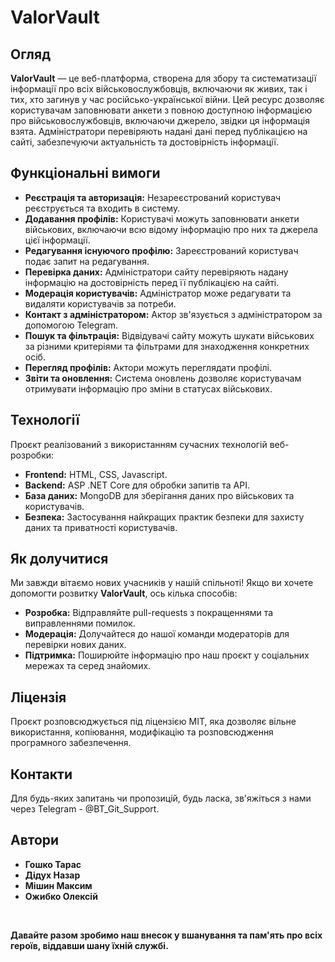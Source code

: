 # ValorVault

## Огляд
**ValorVault** — це веб-платформа, створена для збору та систематизації інформації про всіх військовослужбовців, включаючи як живих, так і тих, хто загинув у час російсько-української війни. Цей ресурс дозволяє користувачам заповнювати анкети з повною доступною інформацією про військовослужбовців, включаючи джерело, звідки ця інформація взята. Адміністратори перевіряють надані дані перед публікацією на сайті, забезпечуючи актуальність та достовірність інформації.

## Функціональні вимоги
- **Реєстрація та авторизація:** Незареєстрований користувач реєструється та входить в систему.
- **Додавання профілів:** Користувачі можуть заповнювати анкети військових, включаючи всю відому інформацію про них та джерела цієї інформації.
- **Редагування існуючого профілю:** Зареєстрований користувач подає запит на редагування.
- **Перевірка даних:** Адміністратори сайту перевіряють надану інформацію на достовірність перед її публікацією на сайті.
- **Модерація користувачів:** Адміністратор може редагувати та видаляти користувачів за потреби.
- **Контакт з адміністратором:** Актор зв'язується з адміністратором за допомогою Telegram.
- **Пошук та фільтрація:** Відвідувачі сайту можуть шукати військових за різними критеріями та фільтрами для знаходження конкретних осіб.
- **Перегляд профілів:** Актори можуть переглядати профілі.
- **Звіти та оновлення:** Система оновлень дозволяє користувачам отримувати інформацію про зміни в статусах військових.

## Технології
Проєкт реалізований з використанням сучасних технологій веб-розробки:
- **Frontend:** HTML, CSS, Javascript.
- **Backend:** ASP .NET Core  для обробки запитів та API.
- **База даних:** MongoDB для зберігання даних про військових та користувачів.
- **Безпека:** Застосування найкращих практик безпеки для захисту даних та приватності користувачів.

## Як долучитися
Ми завжди вітаємо нових учасників у нашій спільноті! Якщо ви хочете допомогти розвитку **ValorVault**, ось кілька способів:
- **Розробка:** Відправляйте pull-requests з покращеннями та виправленнями помилок.
- **Модерація:** Долучайтеся до нашої команди модераторів для перевірки нових даних.
- **Підтримка:** Поширюйте інформацію про наш проєкт у соціальних мережах та серед знайомих.

## Ліцензія
Проєкт розповсюджується під ліцензією MIT, яка дозволяє вільне використання, копіювання, модифікацію та розповсюдження програмного забезпечення.


## Контакти
Для будь-яких запитань чи пропозицій, будь ласка, зв'яжіться з нами через Telegram - @BT_Git_Support.

## Автори

- **Гошко Тарас**
- **Дідух Назар** 
- **Мішин Максим**
- **Ожибко Олексій**

‎ 

**Давайте разом зробимо наш внесок у вшанування та пам'ять про всіх героїв, віддавши шану їхній службі.**

